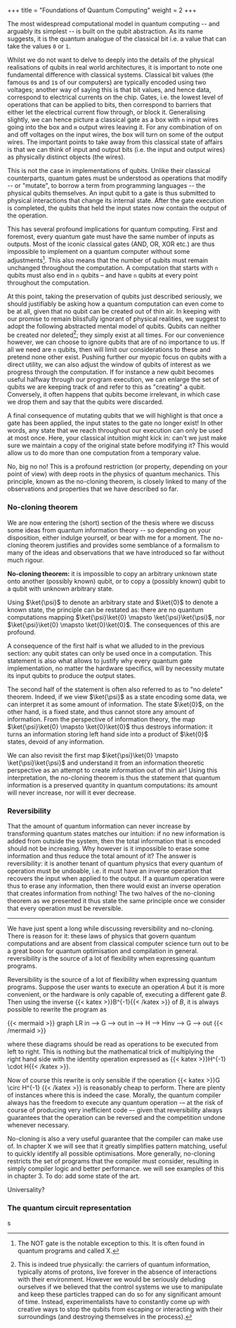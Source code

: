 +++
title = "Foundations of Quantum Computing"
weight = 2
+++

The most widespread computational model in quantum computing
-- and arguably its simplest -- is built on the qubit abstraction.
As its name suggests, it is the quantum analogue of the classical bit
i.e. a value that can take the values `0` or `1`.

Whilst we do not want to delve to deeply into the details of the physical
realisations of qubits in real world architectures, it is important to note
one fundamental difference with classical systems.
Classical bit values (the famous `0`s and `1`s of our computers) are typically
encoded using two voltages; another way of saying this is that bit values, and
hence data, correspond to electrical currents on the chip.
Gates, i.e. the lowest level of operations that can be applied to bits,
then correspond to barriers that either let the electrical current flow through,
or block it.
Generalising slightly, we can hence picture a classical gate as a box with
`n` input wires going into the box and `m` output wires leaving it.
For any combination of on and off voltages on the input wires,
the box will turn on some of the output wires. The important points to take away
from this classical state of affairs is that we can think of input and output
bits (i.e. the input and output wires) as physically distinct objects (the wires).

This is not the case in implementations of qubits.
Unlike their classical counterparts, quantum gates must be understood as
operations that modify -- or "mutate", to borrow a term from programming languages --
the physical qubits themselves.
An input qubit to a gate is thus submitted to physical interactions that change
its internal state.
After the gate execution is completed, the qubits that held the input states
now contain the output of the operation.

This has several profound implications for quantum computing.
First and foremost, every quantum gate must have the same number of inputs as outputs.
Most of the iconic classical gates (AND, OR, XOR etc.) are thus impossible
to implement on a quantum computer without some adjustments[^not].
This also means that the number of qubits must remain unchanged throughout the
computation. A computation that starts with `n` qubits must also end in `n`
qubits – and have `n` qubits at every point throughout the computation.

[^not]: The NOT gate is the notable exception to this. It is often found in
quantum programs and called X.

At this point, taking the preservation of qubits just described seriously,
we should justifiably be asking how a quantum computation can even come to be
at all, given that no qubit can be created out of thin air.
In keeping with our promise to remain blissfully ignorant of physical realities,
we suggest to adopt the following abstracted mental model of qubits. Qubits
can neither be created nor deleted[^del]; they simply exist at all times.
For our convenience however, we can choose to ignore qubits that are of no
importance to us.
If all we need are `n` qubits, then will limit our considerations to these and
pretend none other exist.
Pushing further our myopic focus on qubits with a direct utility, we can
also adjust the window of qubits of interest as we progress through the computation.
If for instance a new qubit becomes useful halfway through our program execution,
we can enlarge the set of qubits we are keeping track of and refer to this as
"creating" a qubit.
Conversely, it often happens that qubits become irrelevant, in which case we 
drop them and say that the qubits were discarded.

[^del]: This is indeed true physically: the carriers of quantum information,
typically atoms of protons, live forever in the absence of interactions
with their environment.
However we would be seriously deluding ourselves if we believed that the control
systems we use to manipulate and keep these particles trapped can do so for
any significant amount of time.
Instead, experimentalists have to constantly come up with creative ways to stop
the qubits from escaping or interacting with their surroundings
(and destroying themselves in the process). 

A final consequence of mutating qubits that we will highlight is that once a
gate has been applied, the input states to the gate no longer exist!
In other words, any state that we reach throughout our execution can only be
used at most once.
Here, your classical intuition might kick in: can't we just make sure we maintain
a copy of the original state before modifying it?
This would allow us to do more than one computation from a temporary value.

No, big no no!
This is a profound restriction (or property, depending on your point of view)
with deep roots in the physics of quantum mechanics.
This principle, known as the no-cloning theorem, is closely linked to many of
the observations and properties that we have described so far.

### No-cloning theorem

We are now entering the (short) section of the thesis where we discuss some
ideas from quantum information theory -- so depending on your disposition, 
either indulge yourself, or bear with me for a moment.
The no-cloning theorem justifies and provides some semblance of a formalism to
many of the ideas and observations that we have introduced so far without
much rigour.

**No-cloning theorem:** it is impossible to copy an arbitrary unknown state onto
another (possibly known) qubit, or to copy a (possibly known) qubit to a qubit
 with unknown arbitrary state.

 Using $\ket{\psi}$ to denote an arbitrary state and $\ket{0}$ to denote a known
 state, the principle can be restated as: there are no quantum computations
 mapping $\ket{\psi}\ket{0} \mapsto \ket{\psi}\ket{\psi}$, nor
$\ket{\psi}\ket{0} \mapsto \ket{0}\ket{0}$.
The consequences of this are profound.

A consequence of the first half is what we alluded to in the previous section:
any qubit states can only be used once in a computation.
This statement is also what allows to justify why every quantum gate
implementation, no matter the hardware specifics, will by necessity mutate its
input qubits to produce the output states.

The second half of the statement is often also referred to as to "no delete" theorem.
Indeed, if we view $\ket{\psi}$ as a state encoding some data, we can interpret
it as some amount of information.
The state $\ket{0}$, on the other hand, is a fixed state, and thus cannot store
any amount of information. From the perspective of information theory, the map
$\ket{\psi}\ket{0} \mapsto \ket{0}\ket{0}$ thus destroys information: it turns
an information storing left hand side into a product of $\ket{0}$ states, devoid
of any information.

We can also revisit the first map $\ket{\psi}\ket{0} \mapsto \ket{\psi}\ket{\psi}$
and understand it from an information theoretic perspective
as an attempt to create information out of thin air!
Using this interpretation, the no-cloning theorem is thus the statement
that quantum information is a preserved quantity in quantum computations:
its amount will never increase, nor will it ever decrease.

### Reversibility
That the amount of quantum information can never increase by
transforming quantum states matches our intuition:
if no new information is added from outside the system,
then the total information that is encoded should not be increasing.
Why however is it impossible to erase some information and thus reduce
the total amount of it?
The answer is reversibility: it is another tenant of quantum physics that
every quantum of operation must be undoable, i.e. it must have an
inverse operation that recovers the input when applied to the output.
If a quantum operation were thus to erase any information, then there
would exist an inverse operation that creates information from nothing!
The two halves of the no-cloning theorem as we presented it thus state
the same principle once we consider that every operation must be reversible.

---

We have just spent a long while discussing reversibility and no-cloning.
There is reason for it: these laws of physics
that govern quantum computations and are absent from classical computer science
turn out to be a great boon for quantum optimisation and compilation in general.
 reversibility is the source of a lot of flexibility when expressing quantum programs.

Reversibility is the source of a lot of flexibility when expressing quantum programs.
 Suppose the user wants to execute an operation _A_ but it is more convenient,
or the hardware is only capable of, executing a different gate _B_.
Then using the inverse {{< katex >}}B^{-1}{{< /katex >}} of _B_, it is always possible to rewrite the program as

{{< mermaid >}}
graph LR
  in --> G --> out
  in --> H --> Hinv --> G --> out
{{< /mermaid >}}

where these diagrams should be read as operations to be executed from left
to right.
This is nothing but the mathematical trick of multiplying the right
hand side with the identity operation expressed as
{{< katex >}}H^{-1} \cdot H{{< /katex >}}.

Now of course this rewrite is only sensible if the operation 
{{< katex >}}G \circ H^{-1} {{< /katex >}}
is reasonably cheap to perform.
There are plenty of instances where this is indeed the case.
Morally, the quantum compiler always has the freedom to execute
any quantum operation -– at the risk of course of producing very
inefficient code –- given that reversibility always guarantees that
the operation can be reversed and the competition undone whenever necessary.

No-cloning is also a very useful guarantee that the compiler can make use of.
In chapter X we will see that it greatly simplifies pattern matching,
useful to quickly identify all possible optimisations.
More generally, no-cloning restricts the set of programs that the compiler
must consider, resulting in simply compiler logic and better performance.
 we will see examples of this in chapter 3. To do: add some state of the art.

Universality?

### The quantum circuit representation

s
